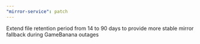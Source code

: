 ```yaml
---
"mirror-service": patch
---
```


Extend file retention period from 14 to 90 days to provide more stable mirror fallback during GameBanana outages
